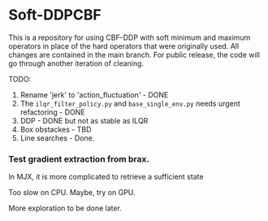 # Soft-DDPCBF

This is a repository for using CBF-DDP with soft minimum and maximum operators in place of the hard operators that were originally used. All changes are contained in the main branch. For public release, the code will go through another iteration of cleaning.

TODO:

1) Rename 'jerk' to 'action_fluctuation' - DONE
2) The `ilqr_filter_policy.py` and `base_single_env.py` needs urgent refactoring - DONE
3) DDP - DONE but not as stable as ILQR
3) Box obstackes - TBD
4) Line searches - Done.

### Test gradient extraction from brax.

In MJX, it is more complicated to retrieve a sufficient state

Too slow on CPU. Maybe, try on GPU.

More exploration to be done later.
